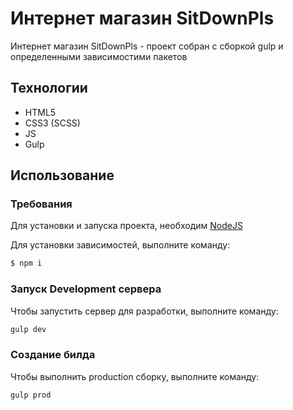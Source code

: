 # Интернет магазин SitDownPls
Интернет магазин SitDownPls - проект собран с сборкой gulp и определенными зависимостими пакетов

## Технологии
- HTML5
- CSS3 (SCSS)
- JS
- Gulp

## Использование

### Требования
Для установки и запуска проекта, необходим [NodeJS](https://nodejs.org/)

Для установки зависимостей, выполните команду:
```sh
$ npm i
```

### Запуск Development сервера
Чтобы запустить сервер для разработки, выполните команду:
```sh
gulp dev
```

### Создание билда
Чтобы выполнить production сборку, выполните команду: 
```sh
gulp prod
```
